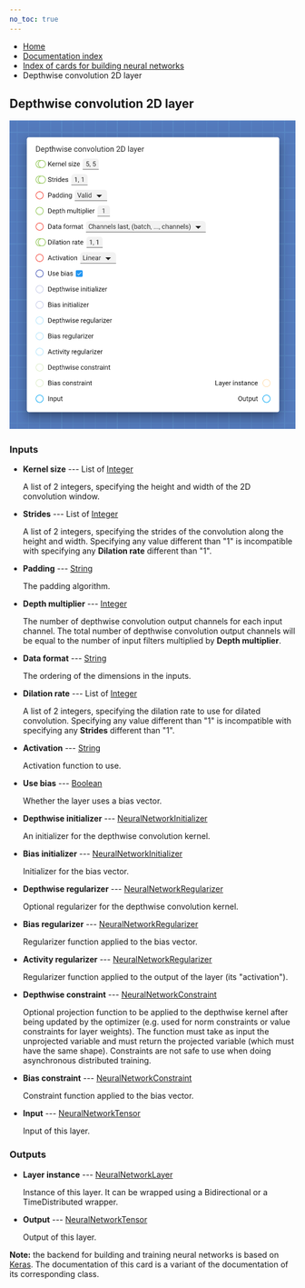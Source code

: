 ```yaml
---
no_toc: true
---
```


<ul class="breadcrumb">
    <li><a href="">Home</a></li>
    <li><a href="documentation">Documentation index</a></li>
    <li><a href="neural-network-cards/">Index of cards for building neural networks</a></li>
    <li>Depthwise convolution 2D layer</li>
</ul>

## Depthwise convolution 2D layer



!["Depthwise convolution 2D layer" card](assets/img/neural-network-cards/layer_DepthwiseConv2D.png)


### Inputs


* **Kernel size** --- List of [Integer](types/Integer)

  A list of 2 integers, specifying the height and width of the 2D convolution window.

* **Strides** --- List of [Integer](types/Integer)

  A list of 2 integers, specifying the strides of the convolution along the height and width. Specifying any value different than "1" is incompatible with specifying any **Dilation rate** different than "1".

* **Padding** --- [String](types/String)

  The padding algorithm.

* **Depth multiplier** --- [Integer](types/Integer)

  The number of depthwise convolution output channels for each input channel. The total number of depthwise convolution output channels will be equal to the number of input filters multiplied by **Depth multiplier**.

* **Data format** --- [String](types/String)

  The ordering of the dimensions in the inputs.

* **Dilation rate** --- List of [Integer](types/Integer)

  A list of 2 integers, specifying the dilation rate to use for dilated convolution. Specifying any value different than "1" is incompatible with specifying any **Strides** different than "1".

* **Activation** --- [String](types/String)

  Activation function to use.

* **Use bias** --- [Boolean](types/Boolean)

  Whether the layer uses a bias vector.

* **Depthwise initializer** --- [NeuralNetworkInitializer](types/NeuralNetworkInitializer)

  An initializer for the depthwise convolution kernel.

* **Bias initializer** --- [NeuralNetworkInitializer](types/NeuralNetworkInitializer)

  Initializer for the bias vector.

* **Depthwise regularizer** --- [NeuralNetworkRegularizer](types/NeuralNetworkRegularizer)

  Optional regularizer for the depthwise convolution kernel.

* **Bias regularizer** --- [NeuralNetworkRegularizer](types/NeuralNetworkRegularizer)

  Regularizer function applied to the bias vector.

* **Activity regularizer** --- [NeuralNetworkRegularizer](types/NeuralNetworkRegularizer)

  Regularizer function applied to the output of the layer (its "activation").

* **Depthwise constraint** --- [NeuralNetworkConstraint](types/NeuralNetworkConstraint)

  Optional projection function to be applied to the depthwise kernel after being updated by the optimizer (e.g. used for norm constraints or value constraints for layer weights). The function must take as input the unprojected variable and must return the projected variable (which must have the same shape). Constraints are not safe to use when doing asynchronous distributed training.

* **Bias constraint** --- [NeuralNetworkConstraint](types/NeuralNetworkConstraint)

  Constraint function applied to the bias vector.

* **Input** --- [NeuralNetworkTensor](types/NeuralNetworkTensor)

  Input of this layer.





### Outputs


* **Layer instance** --- [NeuralNetworkLayer](types/NeuralNetworkLayer)

  Instance of this layer. It can be wrapped using a Bidirectional or a TimeDistributed wrapper.

* **Output** --- [NeuralNetworkTensor](types/NeuralNetworkTensor)

  Output of this layer.






**Note:** the backend for building and training neural networks is based on [Keras](https://keras.io/). The documentation of this card is a variant of the documentation of its corresponding class.